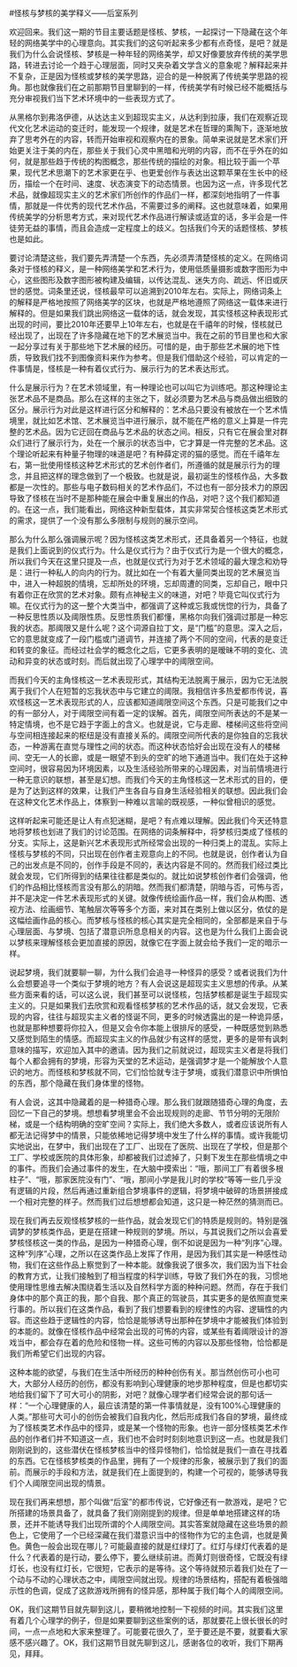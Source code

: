 #怪核与梦核的美学释义——后室系列

欢迎回来。我们这一期的节目主要话题是怪核、梦核，一起探讨一下隐藏在这个年轻的网络美学中的心理意向。其实我们的这句听起来多少都有点奇怪，是吧？就是我们为什么会说怪核、梦核是一种年轻的网络美学，却又好像要放弃传统的美学思路，转进去讨论一个趋于心理层面，同时又夹杂着文学含义的意象呢？解释起来并不复杂，正是因为怪核或梦核的美学思路，迎合的是一种脱离了传统美学思路的视角。那也就像我们在之前那期节目里聊到的一样，传统美学有时候已经不能概括与充分审视我们当下艺术环境中的一些表现方式了。

从黑格尔到弗洛伊德，从达达主义到超现实主义，从达利到拉康，我们在观察近现代文化艺术运动的变迁时，能发现一个规律，就是艺术在哲理的熏陶下，逐渐地放弃了思考外在的内容，转而开始审视和观察内在的景象。简单来说就是艺术家们开始更关注于美的内在，那些关于我们心灵中黑暗和光明的内容，而不在乎外在的如何，就是那些趋于传统的构图概念，那些传统的描绘的对象。相比较于画一个苹果，现代艺术思潮下的艺术家更在乎、也更爱创作与表达出这颗苹果在生长中的经历，描绘一个在时间、速度、状态演变下的动态情景。也因为这一点，许多现代艺术品，就像超现实主义的艺术家们所创作的作品们一样，都深刻地指明了一件事情，那就是一件优秀的现代艺术作品，不需要过多的阐释。这也就意味着，如果用传统美学的分析思考方式，来对现代艺术作品进行解读或适宜的话，多半会是一件徒劳无益的事情，而且会造成一定程度上的歧义。包括我们今天的话题怪核、梦核也是如此。

要讨论清楚这些，我们要先弄清楚一个东西，先必须弄清楚怪核的定义。在网络词条对于怪核的释义，是一种网络美学和艺术行为，使用低质量摄影或数字图形为中心，这些图形及数字图形被构建及编辑，以传达混乱、迷失方向、疏远、怀旧或厌世的感觉。词条里还说，怪核最早可以追溯到2010年左右。实际上，网络词条上的解释是严格地按照了网络美学的区块，也就是严格地遵照了网络这一载体来进行解释的。但是如果我们跳出网络这一载体的话，就会发现，其实怪核这种表现形式出现的时间，要比2010年还要早上10年左右，也就是在千禧年的时候，怪核就已经出现了，出现在了许多隐藏在地下的艺术展览当中。我在之前的节目里也和大家一起分享过有关于那些地下艺术展的经历。可惜的是，由于那些艺术展的地下性质，导致我们找不到图像资料来作为参考。但是我们借助这个经验，可以肯定的一件事情是，怪核是一种有着仪式行为、展示行为的艺术表达形式。

什么是展示行为？在艺术领域里，有一种理论也可以叫它为训练吧。那这种理论主张艺术品不是商品。那么在这样的主张之下，就必须要为艺术品与商品做出细致的区分。展示行为对此是这样进行区分和解释的：艺术品只要没有被放在一个艺术情境里，就比如艺术馆、艺术展览当中进行展示，就不能在严格的意义上算是一件完整的艺术品。因为它迂回在商品与艺术品的状态之间。相反，只有它在展会里对群众们进行了展示行为，处在一个展示的状态当中，它才算是一件完整的艺术品。这个理论听起来有种量子物理的味道是吧？有种薛定谔的猫的感觉。而在千禧年左右，第一批使用怪核这种艺术形式的艺术创作者们，所遵循的就是展示行为的理念，并且把这样的理念做到了一个极致。也就是说，最初诞生的怪核作品，大多数都是一次性的。那些与电子数码相关的艺术作品们，不过也有一部分技术力的原因导致了怪核在当时不是那种能在展会中重复展出的作品，对吧？这个我们都知道的。在这一点，我们能看出，网络这种新型载体，其实非常契合怪核这类艺术形式的需求，提供了一个没有那么多限制与规则的展示空间。

那么为什么那么强调展示呢？因为怪核这类艺术形式，还具备着另一个特征，也就是我们上面说到的仪式行为。什么是仪式行为？由于仪式行为是一个很大的概念，所以我们今天在这里只提及一点，也就是仪式行为对于艺术领域的最大理念和劝导是：进行一种私人的向内的行为。就比如在一个有着大量同类出现的艺术展览当中，进入一种超脱的情境，忘却所处的环境，忘却周遭的同类，忘却自己，眼中只有着你正在欣赏的艺术对象。颇有点神秘主义的味道，对吧？毕竟它叫仪式行为嘛。在仪式行为的这一整个大类当中，都强调了这种或忘我或恍惚的行为，具备了一种反思性质以及阈限性质。反思性质我们都懂，黑格尔向我们强调过那是一种忘我的状态。那阈限又是什么呢？这个词源自拉丁文，是“门槛”的意思。深入之后，它的意思就变成了一段门槛或门道调节，并连接了两个不同的空间，代表的是变迁和转变的象征。而经过社会学的概念化之后，它更多表明的是暧昧不明的变化、流动和异变的状态或时刻。而后就出现了心理学中的阈限空间。

而我们今天的主角怪核这一艺术表现形式，其结构无法脱离于展示，因为它无法脱离于我们个人在短暂的忘我状态中与它建立的阈限。我相信许多热爱都市传说，喜欢怪核这一艺术表现形式的人，应该都知道阈限空间这个东西。只是可能我们之中的有一部分人，对于阈限空间有着一定的误解。首先，阈限空间所表达的不是某一特定情境，也不是它趋于字面上的含义。也就是说，它与走廊、楼梯间这些将空间与空间相连接起来的枢纽是没有直接关系的。阈限空间所代表的是你独自的忘我状态，一种游离在直觉与理性之间的状态。而这种状态恰好会出现在没有人的楼梯间、空无一人的长廊，或是一眼望不到头的空旷的地下通道当中。我们在处于这种空间时，很容易因为环境因素，以及生活经验所带来的心理因素，对当前情境进行一种无意识的联想，甚至是幻想。而我们今天的主角怪核这一艺术形式的目的，便是为了达到这样的效果，让我们产生各自与自身生活经验相关的联想。因此我们会在这种文化艺术作品上，体察到一种难以言喻的既视感，一种似曾相识的感觉。

这样听起来可能还是让人有点犯迷糊，是吧？有点难以理解。因此我们今天还特意地将梦核也划进了我们的讨论范围。在网络的词条解释中，将梦核归类成了怪核的分支。实际上，这是新兴艺术表现形式所经常会出现的一种归类上的混乱。实际上怪核与梦核的不同，只出现在创作者主观意向上的不同。也就是说，创作者认为自己的出发点是不同的，创作手段是不同的，表达内容是不同的。然而我们经过类比就会发现，它们所得到的结果往往都是类似的。就比如说梦核创作者们会强调，他们的作品相比怪核而言没有那么的阴暗。然而我们都清楚，阴暗与否，可怖与否，并不是决定一件艺术表现形式的关键。就像传统绘画作品一样，我们会从构图、透视方法、绘画细节、笔触层次等等多个方面，来对其在类别上做以区分，依仗的是这幅绘画作品的核心。而梦核与怪核的核心其实是完全相同的，全部都是来自于与心理层面、与梦境、包括了潜意识所息息相关的内容。这也是为什么我们上面会说以梦核来理解怪核会更加直接的原因，就像它在字面上就会给予我们一定的暗示一样。

说起梦境，我们就要聊一聊，为什么我们会追寻一种怪异的感受？或者说我们为什么会想要追寻一个类似于梦境的地方？有人会说这是超现实主义思想的传承。从某些方面来看的话，可以这么说，我们甚至可以说怪核，包括梦核都是诞生于超现实主义的。只是如果我们去欣赏和观看怪核梦核的艺术作品的话，就又会发现，它表现的内容，往往与超现实主义者的怪诞不同，更多的时候透露出的是一种诡异感，也就是那种想要将你拉入，但是又会令你本能上很排斥的感受，一种既感觉到熟悉又感觉到陌生的情感。而超现实主义的作品就少有这样的感觉，更多的是带有讽刺意味的描写，欢迎加入其中的邀请。因为我们之前就说过，超现实主义者是将我们每个人都会拥有的梦境，形容为天堂的艺术运动，是强调梦才是一个能解放个人意识的地方。而怪核和梦核就不同，它们恰恰就专注于梦境，或我们潜意识中所惧怕的东西，那个隐藏在我们身体里的怪物。

有人会说，这其中隐藏着的是一种猎奇心理。那么我们就跟随猎奇心理的角度，去回忆一下自己的梦境。想想看梦境里会不会出现规则的走廊、节节分明的无限阶梯，或是一个结构明确的空旷空间？实际上，我们绝大多数人，或者应该说所有人都无法记得梦中的情景，只能依稀地记得梦境中发生了什么样的事情。或许我能切实地说出，在梦中，我们出现在了工厂、出现在了医院、出现在了学校，但是那个工厂、学校或医院的具体形象，却都被我们过滤掉了，只剩下发生在那些情境之中的事件。而我们会通过事件的发生，在大脑中摸索出：“哦，那间工厂有着很多根柱子”、“哦，那家医院没有门”、“哦，那间小学是我儿时的学校”等等一些几乎没有逻辑的片段，然后再通过重新组合梦境事件的逻辑，将梦境中破碎的场景拼接成一个相对完整的样子。然而我们过后想想都会知道，这只是一种茫然的猜测而已。

现在我们再去反观怪核梦核的一些作品，就会发现它们的特质是规则的。特别是强调梦的梦核类作品，更是在搭建一种规则的梦境。所以，与其说我们之所以会喜爱梦核怪核这一类的作品，是因为一种猎奇心理，倒不如说是因为一种“列序”心理。这种“列序”心理，之所以在这类作品上发挥了作用，是因为我们其实是一种感性动物，我们在这些作品上察觉到了一种本能。就像我说了很多次，我们因为当下社会的教育方式，让我们接触到了相当程度的科学训练，导致了我们外在的我，习惯地使用理性思维去解决围绕着生活以及自然科学方面的种种问题。然而，存在于我们身体中的那个真正的我，那个自我、那个真正的驾驶员，其实更多的是依照直觉来行事的。所以我们在这类作品，看到了我们想要看到的规律性的内容、逻辑性的内容。而这些趋于逻辑性的内容，恰恰是能够诱导出那种在梦境中才能被我们体验到的本能的。就像在怪核作品中经常会出现的可怖的内容，或某些有着阈限设计的游戏当中，都会存在着的危险和怪物一样。这些可怖的内容以及那些怪物，恰恰都是我们所希望它们出现的内容。

这种本能的欲望，与我们在生活中所经历的种种创伤有关。那当然创伤可小也可大，大部分人经历的创伤，都没有影响到心理健康的地步那种程度，但是也都切实地给我们留下了可大可小的阴影，对吧？就像心理学者们经常会说的那句话一样：“一个心理健康的人，最应该清楚的第一件事情就是，没有100%心理健康的人类。”那些可大可小的创伤会被我们自我内化，然后形成我们各自的梦境，最终成为了怪核类艺术作品中的怪异，或是某一个怪物的形象。也许一部分怪核类艺术作品的创作者们并不知道这一点，我们也不会时时刻刻地意识到这一点。也就是我们刚刚说到的，这些潜伏在怪核梦核当中的怪异怪物们，恰恰就是我们一直在寻找着的东西。它在怪核梦核类的作品里，拥有了一个规律的形象，被展示到了我们的面前。而展示的手段和方法，就是我们在上面提到的，构建一个可视的，能够诱导我们个人阈限空间出现的情景。

现在我们再来想想，那个叫做“后室”的都市传说，它好像还有一款游戏，是吧？它所搭建的场景具备了，就具备了我们刚刚提到的规律。但是单单地搭建这样的场景，还并不能诱导我们出现所谓的个人阈限空间。其实答案就隐藏在这些场景的颜色上，它使用了一个已经深藏在我们潜意识当中的怪物作为它的主色调，也就是黄色。黄色一般会出现在哪儿？可能最直接的就是红绿灯了。红灯与绿灯代表着的是什么？代表着的是行动，要么停下，要么继续前进。而黄灯则很奇怪，它既没有绿灯长，也没有红灯长，它很短，它表示的是等待。这个等待就预示着我们处在了一个动与不动的心理状态之中，阈限空间就出现。规律的场景结构，搭配有着极强暗示性的色调，促成了这款游戏所拥有的怪异感，那种属于我们每个人的阈限空间。

OK，我们这期节目就先聊到这儿，要稍微地控制一下视频的时间。其实我们这里有着几个心理学的例子，但是如果要聊到这些案例的话，那就要花上很长很长的时间，一点一点地和大家来整理了。可能要花很久了，至于要还是不要，就要看大家感不感兴趣了。OK，我们这期节目就先聊到这儿，感谢各位的收听，我们下期再见，拜拜。